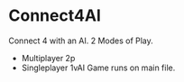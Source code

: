 # Connect4AI
Connect 4 with an AI. 
2 Modes of Play. 
  - Multiplayer 2p 
  - Singleplayer 1vAI
Game runs on main file. 
